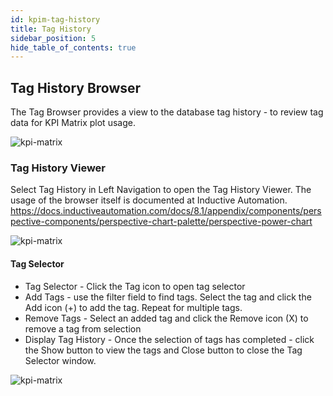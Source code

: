 ```yaml
---
id: kpim-tag-history
title: Tag History
sidebar_position: 5
hide_table_of_contents: true
---
```


## Tag History Browser

The Tag Browser provides a view to the database tag history - to review tag data for KPI Matrix plot usage.

![kpi-matrix](/img/kpi-matrix/TagBrowserView.png)


### Tag History Viewer
Select Tag History in Left Navigation to open the Tag History Viewer.  The usage of the browser itself is documented at Inductive Automation. 
https://docs.inductiveautomation.com/docs/8.1/appendix/components/perspective-components/perspective-chart-palette/perspective-power-chart

![kpi-matrix](/img/kpi-matrix/TagBrowserAdd.png)

#### Tag Selector
- Tag Selector - Click the Tag icon to open tag selector
- Add Tags - use the filter field to find tags. Select the tag and click the Add icon (+) to add the tag.  Repeat for multiple tags.
- Remove Tags - Select an added tag and click the Remove icon (X) to remove a tag from selection
- Display Tag History - Once the selection of tags has completed - click the Show button to view the tags and Close button to close the Tag Selector window.

![kpi-matrix](/img/kpi-matrix/TagBrowserDisplay.png)
